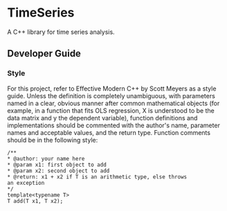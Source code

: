 # TimeSeries
A C++ library for time series analysis.


## Developer Guide

### Style

For this project, refer to Effective Modern C++ by Scott Meyers as a style guide. Unless the definition is completely unambiguous, with parameters named in a clear, obvious manner after common mathematical objects (for example, in a function that fits OLS regression, X is understood to be the data matrix and y the dependent variable), function definitions and implementations should be commented with the author's name, parameter names and acceptable values, and the return type. Function comments should be in the following style:

```
/**
* @author: your name here
* @param x1: first object to add
* @param x2: second object to add
* @return: x1 + x2 if T is an arithmetic type, else throws
an exception
*/
template<typename T>
T add(T x1, T x2);
```
